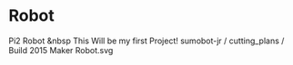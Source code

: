 # Robot
Pi2 Robot
&nbsp This Will be my first Project!
sumobot-jr / cutting_plans / Build 2015 Maker Robot.svg 
